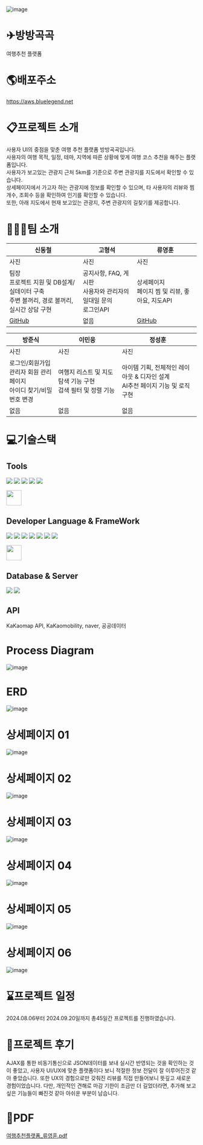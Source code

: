 ![image](https://github.com/user-attachments/assets/9f59535b-53f8-48f8-9630-65cf1adb38e6)

# ✈방방곡곡
여행추천 플랫폼

# 🌎배포주소
https://aws.bluelegend.net

# 📋프로젝트 소개
사용자 UI의 중점을 맞춘 여행 추천 플랫폼 방방곡곡입니다.</br>
사용자의 여행 목적, 일정, 테마, 지역에 따른 상황에 맞게 여행 코스 추천을 해주는 플랫폼입니다.</br>
사용자가 보고있는 관광지 근처 5km를 기준으로 주변 관광지를 지도에서 확인할 수 있습니다.</br>
상세페이지에서 가고자 하는 관광지에 정보를 확인할 수 있으며, 타 사용자의 리뷰와 찜 개수, 조회수 등을 확인하여 인기를 확인할 수 있습니다.</br>
또한, 아래 지도에서 현재 보고있는 관광지, 주변 관광지의 길찾기를 제공합니다.

# 👨‍👨‍👦팀 소개
|신동철|고형석|류영훈|
|------|---|---|
|사진|사진|사진|
|팀장</br>프로젝트 지원 및 DB설계/실데이터 구축</br>주변 볼꺼리, 경로 볼꺼리, 실시간 상담 구현|공지사항, FAQ, 게시판</br>사용자와 관리자의 일대일 문의</br>로그인API|상세페이지</br>페이지 찜 및 리뷰, 좋아요, 지도API|
|<a href="https://github.com/bluelegend75/everywhere_aws.git">GitHub|없음|<a href="https://github.com/RyuYeongHun">GitHub|

|방준식|이민웅|정성훈|
|------|---|---|
|사진|사진|사진|
|로그인/회원가입</br>관리자 회원 관리 페이지</br>아이디 찾기/비밀번호 변경|여행지 리스트 및 지도 탐색 기능 구현</br>검색 필터 및 정렬 기능|아이템 기획, 전체적인 레이아웃 & 디자인 설계</br>AI추천 페이지 기능 및 로직 구현|
|없음|없음|없음|

# 💻기술스택  
## Tools
<div>
  <img src="https://img.shields.io/badge/Visual Studio Code-007ACC?style=flat-square&logo=Visual Studio Code&logoColor=white"/>
  <img src="https://img.shields.io/badge/ORACLE-F80000?style=flat-square&logo=oracle&logoColor=white"/>
  <img src="https://img.shields.io/badge/subversion-809CC9?style=flat-square&logo=subversion&logoColor=white"/>
  <img src="https://img.shields.io/badge/Figma-F24E1E?style=flat-square&logo=Figma&logoColor=white"/>
  <img src="https://img.shields.io/badge/Git-F05032?style=flat-square&logo=git&logoColor=white"/>
  <p><code><img height="40" src="https://jtuts.com/wp-content/uploads/2016/03/spring-tool-suite-project-logo.png" style="max-width: 100%;"></code></p>
</div>

## Developer Language & FrameWork
<div>
  <img src="https://img.shields.io/badge/HTML5-E34F26?style=flat-square&logo=html5&logoColor=white"/>
  <img src="https://img.shields.io/badge/CSS3-1572B6?style=flat-square&logo=css3&logoColor=white"/>
  <img src="https://img.shields.io/badge/JavaScript-F7DF1E?style=flat-square&logo=javascript&logoColor=black"/>
  <img src="https://img.shields.io/badge/jQuery-0769AD?style=flat-square&logo=jQuery&logoColor=white"/>
  <img src="https://img.shields.io/badge/JSON-000000?style=flat-square&logo=json&logoColor=white"/>
  <img src="https://img.shields.io/badge/java-007396?style=flat-square&logo=java&logoColor=white"/>
  <img src="https://img.shields.io/badge/Spring-6DB33F?style=flat-square&logo=Spring&logoColor=white"/>
  <p><code><img height="40" src="https://avatars.githubusercontent.com/u/1483254?s=200&v=4" style="max-width: 100%;"></code></p>
</div>

## Database & Server
<div>
  <img src="https://img.shields.io/badge/ORACLE-F80000?style=flat-square&logo=oracle&logoColor=white"/>
  <img src="https://img.shields.io/badge/apachetomcat-F8DC75?style=flat-square&logo=apachetomcat&logoColor=black"/>
</div>

## API
  KaKaomap API,
  KaKaomobility,
  naver,
  공공데이터

# Process Diagram
![image](https://github.com/user-attachments/assets/d5a14ef2-b4a5-446e-9c09-679b3e4282ba)

# ERD
![image](https://github.com/user-attachments/assets/8bdc4ad1-4c4d-4f26-b697-15f871d6b0bf)

# 상세페이지 01
![image](https://github.com/user-attachments/assets/ec503260-4234-4d8b-9404-c24598e20025)

# 상세페이지 02
![image](https://github.com/user-attachments/assets/1da64b7f-d8e0-4eb5-a897-c5cdce10590a)

# 상세페이지 03
![image](https://github.com/user-attachments/assets/43c56da7-697a-4613-85c2-f45e56c0d731)

# 상세페이지 04
![image](https://github.com/user-attachments/assets/6bb4d63b-0dc1-4117-bfd0-b41a1fcb3a0e)

# 상세페이지 05
![image](https://github.com/user-attachments/assets/addb9f22-9930-4237-9870-5c5e3043911f)

# 상세페이지 06
![image](https://github.com/user-attachments/assets/5ec30a46-2a9f-4ca1-bc98-e4a3e631319c)

# ⌛프로젝트 일정
2024.08.06부터 2024.09.20일까지 총45일간 프로젝트를 진행하였습니다.

# 📝프로젝트 후기
AJAX를 통한 비동기통신으로 JSON데이터를 보내 실시간 반영되는 것을 확인하는 것이 좋았고,
사용자 UI/UX에 맞춘 플랫폼이다 보니 적절한 정보 전달이 잘 이루어진것 같아 좋았습니다.
또한 UX의 경험으로만 갖춰진 리뷰를 직접 만들어보니 뜻깊고 새로운 경험이었습니다.
다만, 개인적인 견해로 마감 기한이 조금만 더 길었더라면, 추가해 보고 싶은 기능들이 빠진것 같아 아쉬운 부분이 남습니다.

# 📒PDF
[여행추천플랫폼_류영훈.pdf](https://github.com/user-attachments/files/17359516/_.pdf)
